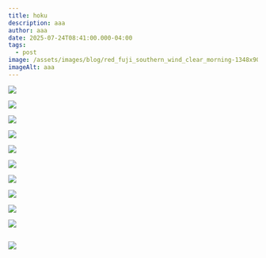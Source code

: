 ```yaml
---
title: hoku
description: aaa
author: aaa
date: 2025-07-24T08:41:00.000-04:00
tags:
  - post
image: /assets/images/blog/red_fuji_southern_wind_clear_morning-1348x900-1.webp
imageAlt: aaa
---
```



![](/assets/images/blog/10-artworks-by-katsushika-hokusai-you-should-know-scaled.webp)

![](/assets/images/blog/86393-1024__00743.jpg)

![](/assets/images/blog/665084_poster.jpg)

![](/assets/images/blog/678435c10818ba98f4a02d11e309279b4883e93f.jpg)

![](/assets/images/blog/a1ttjw5aldl.jpg)

![](/assets/images/blog/asip-617-web.jpg)

![](/assets/images/blog/eight_views_of_the_ryukyu_islands_by_hokusai_-urasoe_art_museum-_-_sacred_fountain_at_castle_peak.jpg)

![](/assets/images/blog/ukiyo-e_woodblock_print_by_katsushika_hokusai_digitally_enhanced_by_rawpixel-com_6-scaled.jpeg)

![](/assets/images/blog/mia_8029934-wordpress.jpg)

![](/assets/images/blog/minamoto_no_tametomo_and_the_inhabitants_of_onigashima_island_katsushika_hokusai_landscape.jpg)

![]()

![](/assets/images/blog/screenshot2024-01-30at20.23.56_1200x.webp)

![]()
